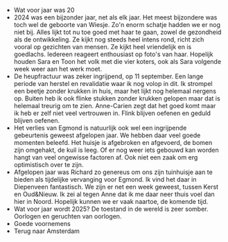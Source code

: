 - Wat voor jaar was 20
- 2024 was een bijzonder jaar, net als elk jaar. Het meest bijzondere was toch wel de geboorte van Wiesje. Zo'n enorm schatje hadden we er nog niet bij. Alles lijkt tot nu toe goed met haar te gaan, zowel de gezondheid als de ontwikkeling. Ze kijkt nog steeds heel intens rond, richt zich vooral op gezichten van mensen. Ze kijkt heel vriendelijk en is goedlachs. Iedereen reageert enthousiast op foto's van haar. Hopelijk houden Sara en Toon het volk met die vier koters, ook als Sara volgende week weer aan het werk moet.
- De heupfractuur was zeker ingrijpend, op 11 september. Een lange periode van herstel en revalidatie waar ik nog volop in dit. Ik strompel een beetje zonder krukken in huis, maar het lijkt nog helemaal nergens op. Buiten heb ik ook flinke stukken zonder krukken gelopen maar dat is helemaal treurig om te zien. Anne-Carien zegt dat het goed komt maar ik heb er zelf niet veel vertrouwen in. Flink blijven oefenen en geduld blijven oefenen.
- Het verlies van Egmond is natuurlijk ook wel een ingrijpende gebeurtenis geweest afgelopen jaar. We hebben daar veel goede momenten beleefd. Het huisje is afgebroken en afgevoerd, de bomen zijn omgehakt, de kuil is leeg. Of er nog weer iets gebouwd kan worden hangt van veel ongewisse factoren af. Ook niet een zaak om erg optimistisch over te zijn.
- Afgelopen jaar was Richard zo genereus om ons zijn tuinhuisje aan te bieden als tijdelijke vervanging voor Egmond. Ik vind het daar in Diepenveen fantastisch. We zijn er net een week geweest, tussen Kerst en Oud&Nieuw. Ik zei al tegen Anne dat ik me daar neer thuis voel dan hier in Noord. Hopelijk kunnen we er vaak naartoe, de komende tijd.
- Wat voor jaar wordt 2025? De toestand in de wereld is zeer somber. Oorlogen en geruchten van oorlogen.
- Goede voornemens
- Terug naar Amsterdam